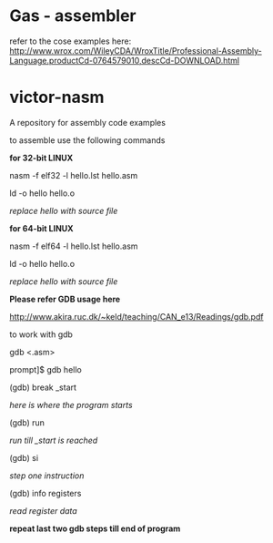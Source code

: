 Gas - assembler
===============

refer to the cose examples here:
http://www.wrox.com/WileyCDA/WroxTitle/Professional-Assembly-Language.productCd-0764579010,descCd-DOWNLOAD.html












victor-nasm
===========

A repository for assembly code examples

to assemble use the following commands

**for 32-bit LINUX**

nasm -f elf32 -l hello.lst hello.asm

ld -o hello hello.o

*replace hello with source file*

**for 64-bit LINUX**

nasm -f elf64 -l hello.lst hello.asm

ld -o hello hello.o


*replace hello with source file*

**Please refer GDB usage here**

http://www.akira.ruc.dk/~keld/teaching/CAN_e13/Readings/gdb.pdf

to work with gdb

gdb <.asm>

prompt]$ gdb hello

(gdb) break _start 

*here is where the program starts*

(gdb) run

*run till _start is reached*

(gdb) si

*step one instruction*

(gdb) info registers

*read register data*

**repeat last two gdb steps till end of program**
